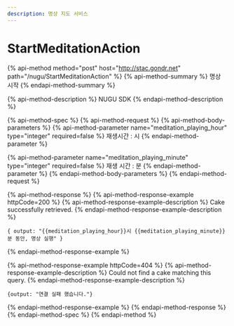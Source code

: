 ```yaml
---
description: 명상 지도 서비스
---
```


# StartMeditationAction

{% api-method method="post" host="http://stac.gondr.net" path="/nugu/StartMeditationAction" %}
{% api-method-summary %}
명상 시작
{% endapi-method-summary %}

{% api-method-description %}
NUGU SDK
{% endapi-method-description %}

{% api-method-spec %}
{% api-method-request %}
{% api-method-body-parameters %}
{% api-method-parameter name="meditation\_playing\_hour" type="integer" required=false %}
재생시간 : 시
{% endapi-method-parameter %}

{% api-method-parameter name="meditation\_playing\_minute" type="integer" required=false %}
재생 시간 : 분
{% endapi-method-parameter %}
{% endapi-method-body-parameters %}
{% endapi-method-request %}

{% api-method-response %}
{% api-method-response-example httpCode=200 %}
{% api-method-response-example-description %}
Cake successfully retrieved.
{% endapi-method-response-example-description %}

```
{ output: "{{meditation_playing_hour}}시 {{meditation_playing_minute}}분 동안, 명상 실행" }
```
{% endapi-method-response-example %}

{% api-method-response-example httpCode=404 %}
{% api-method-response-example-description %}
Could not find a cake matching this query.
{% endapi-method-response-example-description %}

```
{output: "연결 실패 했습니다."}
```
{% endapi-method-response-example %}
{% endapi-method-response %}
{% endapi-method-spec %}
{% endapi-method %}



